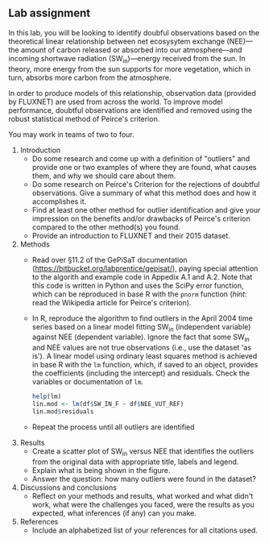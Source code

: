 ## Lab assignment

In this lab, you will be looking to identify doubful observations based on the theoretical linear relationship between net ecosysytem exchange (NEE)&mdash;the amount of carbon released or absorbed into our atmosphere&mdash;and incoming shortwave radiation (SW<sub>in</sub>)&mdash;energy received from the sun. 
In theory, more energy from the sun supports for more vegetation, which in turn, absorbs more carbon from the atmosphere.

In order to produce models of this relationship, observation data (provided by FLUXNET) are used from across the world.
To improve model performance, doubtful observations are identified and removed using the robust statistical method of Peirce's criterion.

You may work in teams of two to four.

1. Introduction
   - Do some research and come up with a definition of "outliers" and provide one or two examples of where they are found, what causes them, and why we should care about them.
   - Do some research on Peirce's Criterion for the rejections of doubtful observations.
       Give a summary of what this method does and how it accomplishes it.
   - Find at least one other method for outlier identification and give your impression on the benefits and/or drawbacks of Peirce's criterion compared to the other method(s) you found.
   - Provide an introduction to FLUXNET and their 2015 dataset. 
2. Methods 
    - Read over &sect;11.2 of the GePiSaT documentation (https://bitbucket.org/labprentice/gepisat/), paying special attention to the algorith and example code in Appedix A.1 and A.2. 
        Note that this code is written in Python and uses the SciPy error function, which can be reproduced in base R with the `pnorm` function (*hint*: read the Wikipedia article for Peirce's criterion).
    - In R, reproduce the algorithm to find outliers in the April 2004 time series based on a linear model fitting SW<sub>in</sub> (independent variable) against NEE (dependent variable). 
        Ignore the fact that some SW<sub>in</sub> and NEE values are not true observations (i.e., use the dataset 'as is').
        A linear model using ordinary least squares method is achieved in base R with the `lm` function, which, if saved to an object, provides the coefficients (including the intercept) and residuals.
        Check the variables or documentation of `lm`.

        ```R
        help(lm)
        lin.mod <- lm(df$SW_IN_F ~ df$NEE_VUT_REF)
        lin.mod$residuals
        ```
    - Repeat the process until all outliers are identified
3. Results
    - Create a scatter plot of SW<sub>in</sub> versus NEE that identifies the outliers from the original data with appropriate title, labels and legend.
    - Explain what is being shown in the figure.
    - Answer the question: how many outliers were found in the dataset?
4. Discussions and conclusions
    - Reflect on your methods and results, what worked and what didn't work, what were the challenges you faced, were the results as you expected, what inferences (if any) can you make.
5. References
     - Include an alphabetized list of your references for all citations used.
